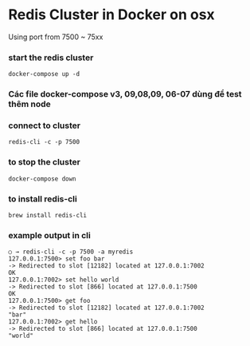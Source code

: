 # Redis Cluster in Docker on osx

Using port from 7500 ~ 75xx

### start the redis cluster

```run
docker-compose up -d
```

### Các file docker-compose v3, 09,08,09, 06-07 dùng để test thêm node

### connect to cluster

```
redis-cli -c -p 7500
```

### to stop the cluster

```
docker-compose down
```

### to install redis-cli

```
brew install redis-cli
```

### example output in cli

```
○ → redis-cli -c -p 7500 -a myredis
127.0.0.1:7500> set foo bar
-> Redirected to slot [12182] located at 127.0.0.1:7002
OK
127.0.0.1:7002> set hello world
-> Redirected to slot [866] located at 127.0.0.1:7500
OK
127.0.0.1:7500> get foo
-> Redirected to slot [12182] located at 127.0.0.1:7002
"bar"
127.0.0.1:7002> get hello
-> Redirected to slot [866] located at 127.0.0.1:7500
"world"
```

